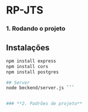 # RP-JTS

### **1. Rodando o projeto**

## Instalações

```bash
npm install express
npm install cors
npm install postgres

## Server
node beckend/server.js ```


### **2. Padrões de projeto**

